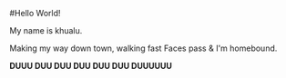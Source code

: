 #Hello World!

My name is khualu. 

Making my way down town, walking fast
Faces pass & I'm homebound. 

**DUUU DUU DUU DUU DUU DUU DUUUUUU**

